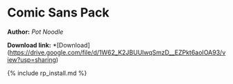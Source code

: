 # Comic Sans Pack 

**Author:** *Pot Noodle*

**Download link:** *[Download]    (https://drive.google.com/file/d/1W62_K2JBUUlwqSmzD__EZPkt6aoIOA93/view?usp=sharing)

{% include rp_install.md %}
